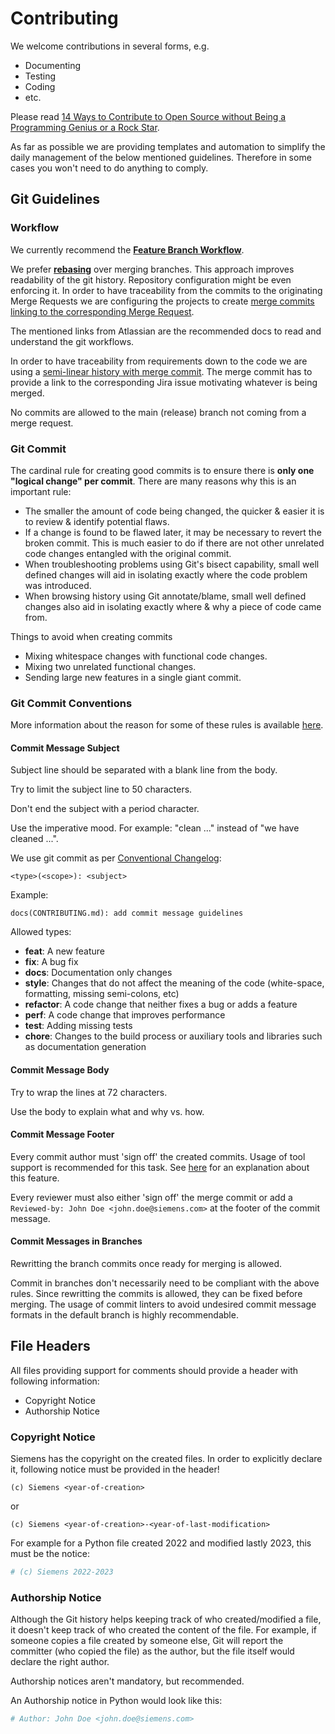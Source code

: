 # Contributing

We welcome contributions in several forms, e.g.

- Documenting
- Testing
- Coding
- etc.

Please read
[14 Ways to Contribute to Open Source without Being a Programming Genius or a Rock Star](https://smartbear.com/blog/14-ways-to-contribute-to-open-source-without-being/).

As far as possible we are providing templates and automation to simplify the
daily management of the below mentioned guidelines.
Therefore in some cases you won't need to do anything to comply.

## Git Guidelines

### Workflow

We currently recommend the **[Feature Branch Workflow](https://www.atlassian.com/git/tutorials/comparing-workflows/feature-branch-workflow)**.

We prefer [**rebasing**](https://www.atlassian.com/git/tutorials/merging-vs-rebasing)
over merging branches.
This approach improves readability of the git history.
Repository configuration might be even enforcing it.
In order to have traceability from the commits to the originating Merge Requests
we are configuring the projects to create
[merge commits linking to the corresponding Merge Request](https://docs.gitlab.com/ee/user/project/merge_requests/methods/index.html#merge-commit-with-semi-linear-history).

The mentioned links from Atlassian are the recommended docs to read and
understand the git workflows.

In order to have traceability from requirements down to the code we are using a
[semi-linear history with merge commit](https://docs.gitlab.com/ee/user/project/merge_requests/methods/#merge-commit-with-semi-linear-history).
The merge commit has to provide a link to the corresponding Jira issue
motivating whatever is being merged.

No commits are allowed to the main (release) branch not coming from a merge
request.

### Git Commit

The cardinal rule for creating good commits is to ensure there is **only one
"logical change" per commit**. There are many reasons why this is an important
rule:

- The smaller the amount of code being changed, the quicker & easier it is to
  review & identify potential flaws.
- If a change is found to be flawed later, it may be necessary to revert the
  broken commit. This is much easier to do if there are not other unrelated code
  changes entangled with the original commit.
- When troubleshooting problems using Git's bisect capability, small well
  defined changes will aid in isolating exactly where the code problem was
  introduced.
- When browsing history using Git annotate/blame, small well defined changes
  also aid in isolating exactly where & why a piece of code came from.

Things to avoid when creating commits

- Mixing whitespace changes with functional code changes.
- Mixing two unrelated functional changes.
- Sending large new features in a single giant commit.

### Git Commit Conventions

More information about the reason for some of these rules is available
[here](https://cbea.ms/git-commit/).

#### Commit Message Subject

Subject line should be separated with a blank line from the body.

Try to limit the subject line to 50 characters.

Don't end the subject with a period character.

Use the imperative mood. For example: "clean ..." instead of "we have cleaned
...".

We use git commit as per [Conventional Changelog](https://github.com/ajoslin/conventional-changelog):

``` text
<type>(<scope>): <subject>
```

Example:

``` text
docs(CONTRIBUTING.md): add commit message guidelines
```

Allowed types:

- **feat**: A new feature
- **fix**: A bug fix
- **docs**: Documentation only changes
- **style**: Changes that do not affect the meaning of the code (white-space,
  formatting, missing semi-colons, etc)
- **refactor**: A code change that neither fixes a bug or adds a feature
- **perf**: A code change that improves performance
- **test**: Adding missing tests
- **chore**: Changes to the build process or auxiliary tools and libraries such
  as documentation generation

#### Commit Message Body

Try to wrap the lines at 72 characters.

Use the body to explain what and why vs. how.

#### Commit Message Footer

Every commit author must 'sign off' the created commits. Usage of tool support
is recommended for this task. See [here](https://stackoverflow.com/a/1962112)
for an explanation about this feature.

Every reviewer must also either 'sign off' the merge commit or add a
`Reviewed-by: John Doe <john.doe@siemens.com>` at the footer of the commit
message.

#### Commit Messages in Branches

Rewritting the branch commits once ready for merging is allowed.

Commit in branches don't necessarily need to be compliant with the above rules.
Since rewritting the commits is allowed, they can be fixed before merging.
The usage of commit linters to avoid undesired commit message formats in the
default branch is highly recommendable.

## File Headers

All files providing support for comments should provide a header with following
information:

- Copyright Notice
- Authorship Notice

### Copyright Notice

Siemens has the copyright on the created files.
In order to explicitly declare it, following notice must be provided in the
header!

``` text
(c) Siemens <year-of-creation>
```

or

``` text
(c) Siemens <year-of-creation>-<year-of-last-modification>
```

For example for a Python file created 2022 and modified lastly 2023, this must
be the notice:

``` Python
# (c) Siemens 2022-2023
```

### Authorship Notice

Although the Git history helps keeping track of who created/modified a file, it
doesn't keep track of who created the content of the file.
For example, if someone copies a file created by someone else, Git will report
the committer (who copied the file) as the author, but the file itself would
declare the right author.

Authorship notices aren't mandatory, but recommended.

An Authorship notice in Python would look like this:

``` Python
# Author: John Doe <john.doe@siemens.com>
```

